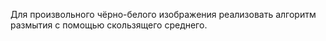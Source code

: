 Для произвольного чёрно-белого изображения реализовать алгоритм размытия с помощью скользящего среднего.
